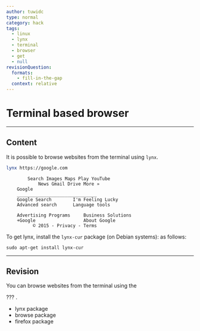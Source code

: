 ```yaml
---
author: tuwidc
type: normal
category: hack
tags:
  - linux
  - lynx
  - terminal
  - browser
  - get
  - null
revisionQuestion:
  formats:
    - fill-in-the-gap
  context: relative
---
```


# Terminal based browser


---

## Content

It is possible to browse websites from the terminal using `lynx`.

```bash
lynx https://google.com
```

```ssh
        Search Images Maps Play YouTube
            News Gmail Drive More »
	Google
	______________________________
	Google Search        I'm Feeling Lucky
    Advanced search      Language tools

	Advertising Programs     Business Solutions
    +Google                  About Google
          © 2015 - Privacy - Terms
```

To get lynx, install the `lynx-cur` package (on Debian systems): as follows:

```plain-text
sudo apt-get install lynx-cur
```


---

## Revision

You can browse websites from the terminal using the 

??? .

- lynx package
- browse package
- firefox package
